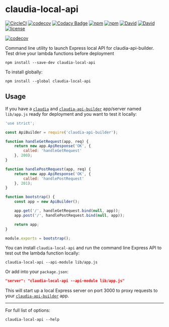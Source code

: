 # claudia-local-api

[![CircleCI](https://img.shields.io/circleci/project/suddi/claudia-local-api.svg)](https://circleci.com/gh/suddi/claudia-local-api)
[![codecov](https://codecov.io/gh/suddi/claudia-local-api/branch/master/graph/badge.svg)](https://codecov.io/gh/suddi/claudia-local-api)
[![Codacy Badge](https://api.codacy.com/project/badge/Grade/4aaafdcb86574c709f856f2e00d3a809)](https://www.codacy.com/app/Suddi/claudia-local-api?utm_source=github.com&amp;utm_medium=referral&amp;utm_content=suddi/claudia-local-api&amp;utm_campaign=Badge_Grade)
[![npm](https://img.shields.io/npm/v/claudia-local-api.svg)](https://github.com/suddi/claudia-local-api)
[![npm](https://img.shields.io/npm/dt/claudia-local-api.svg)](https://github.com/suddi/claudia-local-api)
[![David](https://img.shields.io/david/suddi/claudia-local-api.svg)](https://david-dm.org/suddi/claudia-local-api)
[![David](https://img.shields.io/david/dev/suddi/claudia-local-api.svg)](https://david-dm.org/suddi/claudia-local-api?type=dev)
[![license](https://img.shields.io/github/license/mashape/apistatus.svg)](https://github.com/suddi/claudia-local-api)

[![codecov](https://codecov.io/gh/suddi/claudia-local-api/branch/master/graphs/commits.svg)](https://codecov.io/gh/suddi/claudia-local-api)

Command line utility to launch Express local API for claudia-api-builder. Test drive your lambda functions before deployment

````
npm install --save-dev claudia-local-api
````

To install globally:

````
npm install --global claudia-local-api
````

## Usage

If you have a [`claudia`](https://www.npmjs.com/package/claudia) and [`claudia-api-builder`](https://www.npmjs.com/package/claudia-api-builder) app/server named `lib/app.js` ready for deployment and you want to test it locally:

````js
'use strict';

const ApiBuilder = require('claudia-api-builder');

function handleGetRequest(app, req) {
    return new app.ApiResponse('OK', {
        called: 'handleGetRequest'
    }, 200);
}

function handlePostRequest(app, req) {
    return new app.ApiResponse('OK', {
        called: 'handlePostRequest'
    }, 201);
}

function bootstrap() {
    const app = new ApiBuilder();

    app.get('/', handleGetRequest.bind(null, app));
    app.post('/', handlePostRequest.bind(null, app));

    return app;
}

module.exports = bootstrap();
````

You can install `claudia-local-api`  and run the command line Express API to test out the lambda function locally:

````
claudia-local-api --api-module lib/app.js
````

Or add into your `package.json`:

````json
"server": "claudia-local-api --api-module lib/app.js"
````

This will start up a local Express server on port 3000 to proxy requests to your [`claudia-api-builder`](https://www.npmjs.com/package/claudia-api-builder) app.

---

For full list of options:

````
claudia-local-api --help
````
